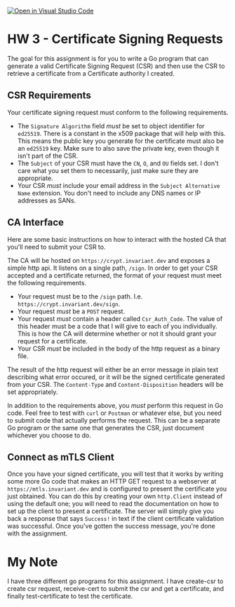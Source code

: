 [![Open in Visual Studio Code](https://classroom.github.com/assets/open-in-vscode-f059dc9a6f8d3a56e377f745f24479a46679e63a5d9fe6f495e02850cd0d8118.svg)](https://classroom.github.com/online_ide?assignment_repo_id=6249429&assignment_repo_type=AssignmentRepo)
# HW 3 - Certificate Signing Requests

The goal for this assignment is for you to write a Go program that can generate a valid Certificate Signing Request (CSR) and then use the CSR to retrieve a certificate from a Certificate authority I created.

## CSR Requirements

Your certificate signing request must conform to the following requirements.

- The `Signature Algorithm` field _must_ be set to object identifier for `ed25519`. There is a constant in the x509 package that will help with this. This means the public key you generate for the certificate must also be an `ed25519` key. Make sure to also save the private key, even though it isn't part of the CSR.
- The `Subject` of your CSR must have the `CN`, `O`, and `OU` fields set. I don't care what you set them to necessarily, just make sure they are appropriate.
- Your CSR _must_ include your email address in the `Subject Alternative Name` extension. You don't need to include any DNS names or IP addresses as SANs.

## CA Interface

Here are some basic instructions on how to interact with the hosted CA that you'll need to submit your CSR to.

The CA will be hosted on `https://crypt.invariant.dev` and exposes a simple http api. It listens on a single path, `/sign`. In order to get your CSR accepted and a certificate returned, the format of your request must meet the following requirements.

- Your request must be to the `/sign` path. I.e. `https://crypt.invariant.dev/sign`.
- Your request _must_ be a `POST` request.
- Your request _must_ contain a header called `Csr_Auth_Code`. The value of this header must be a code that I will give to each of you individually. This is how the CA will determine whether or not it should grant your request for a certificate.
- Your CSR _must_ be included in the body of the http request as a binary file. 

The result of the http request will either be an error message in plain text describing what error occured, or it will be the signed certificate generated from your CSR. The `Content-Type` and `Content-Disposition` headers will be set appropriately. 

In addition to the requirements above, you _must_ perform this request in Go code. Feel free to test with `curl` or `Postman` or whatever else, but you need to submit code that actually performs the request. This can be a separate Go program or the same one that generates the CSR, just document whichever you choose to do.

## Connect as mTLS Client

Once you have your signed certificate, you will test that it works by writing some more Go code that makes an HTTP GET request to a webserver at `https://mtls.invariant.dev` and is configured to present the certificate you just obtained. You can do this by creating your own `http.Client` instead of using the default one; you will need to read the documentation on how to set up the client to present a certificate. The server will simply give you back a response that says `Success!` in text if the client certificate validation was successful. Once you've gotten the success message, you're done with the assignment.

# My Note

I have three different go programs for this assignment. I have create-csr to create csr request, receive-cert to submit the csr and get a certificate, and finally test-certificate to test the certificate. 